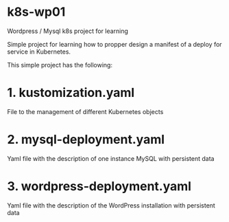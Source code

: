 # k8s-wp01

Wordpress / Mysql k8s project for learning

Simple project for learning how to propper design a manifest of a deploy for service in Kubernetes.

This simple project has the following:

# 1. kustomization.yaml #

File to the management of different Kubernetes objects

# 2. mysql-deployment.yaml #

Yaml file with the description of one instance MySQL with persistent data

# 3. wordpress-deployment.yaml #

Yaml file with the description of the WordPress installation with persistent data
